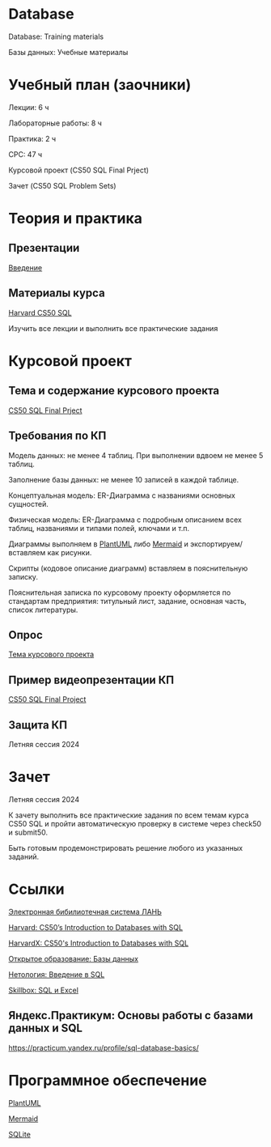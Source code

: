 # Database
Database: Training materials

Базы данных: Учебные материалы

# Учебный план (заочники)
Лекции: 6 ч

Лабораторные работы: 8 ч

Практика: 2 ч

СРС: 47 ч

Курсовой проект (CS50 SQL Final Prject)

Зачет (CS50 SQL Problem Sets)
# Теория и практика
## Презентации
[Введение](https://github.com/Valentin-Arkov/Database/blob/main/DB-01-Intro.pdf)

## Материалы курса
[Harvard CS50 SQL](https://cs50.harvard.edu/sql/)

Изучить все лекции и выполнить все практические задания

# Курсовой проект
## Тема и содержание курсового проекта
[CS50 SQL Final Prject](https://cs50.harvard.edu/sql/2024/project/)

## Требования по КП
Модель данных: не менее 4 таблиц. При выполнении вдвоем не менее 5 таблиц.

Заполнение базы данных: не менее 10 записей в каждой таблице.

Концептуальная модель: ER-Диаграмма с названиями основных сущностей.

Физическая модель: ER-Диаграмма с подробным описанием всех таблиц, названиями и типами полей, ключами и т.п.

Диаграммы выполняем в [PlantUML](https://plantuml.com/) либо [Mermaid](https://mermaid.live/) и экспортируем/вставляем как рисунки.

Скрипты (кодовое описание диаграмм) вставляем в пояснительную записку.

Пояснительная записка по курсовому проекту оформляется по стандартам предприятия: титульный лист, задание, основная часть, список литературы.

## Опрос
[Тема курсового проекта](https://clck.ru/39gVDm)

## Пример видеопрезентации КП
[CS50 SQL Final Project](https://youtu.be/T6JXscp442A)

## Защита КП
Летняя сессия 2024

# Зачет
Летняя сессия 2024

К зачету выполнить все практические задания по всем темам курса CS50 SQL и пройти автоматическую проверку в системе через check50 и submit50.

Быть готовым продемонстрировать решение любого из указанных заданий.

# Ссылки
[Электронная бибилиотечная система ЛАНЬ](https://e.lanbook.com/)

[Harvard: CS50’s Introduction to Databases with SQL](https://cs50.harvard.edu/sql/)

[HarvardX: CS50's Introduction to Databases with SQL](https://www.edx.org/learn/sql/harvard-university-cs50-s-introduction-to-databases-with-sql)

[Открытое образование: Базы данных](https://openedu.ru/course/spbu/DTBS/)

[Нетология: Введение в SQL ](https://netology.ru/programs/vvedenie-v-sql-i-rabotu-s-bazoi-dannih)

[Skillbox: SQL и Excel](https://bootcamp.skillbox.ru/sql/)

## Яндекс.Практикум: Основы работы с базами данных и SQL
https://practicum.yandex.ru/profile/sql-database-basics/

# Программное обеспечение
[PlantUML](https://plantuml.com/)

[Mermaid](https://mermaid.live/)

[SQLite](https://www.sqlite.org/)
